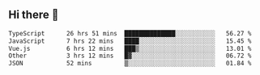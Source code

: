 ## Hi there 👋

<!--START_SECTION:waka-->

```txt
TypeScript      26 hrs 51 mins  ██████████████░░░░░░░░░░░   56.27 %
JavaScript      7 hrs 22 mins   ████░░░░░░░░░░░░░░░░░░░░░   15.45 %
Vue.js          6 hrs 12 mins   ███▒░░░░░░░░░░░░░░░░░░░░░   13.01 %
Other           3 hrs 12 mins   █▓░░░░░░░░░░░░░░░░░░░░░░░   06.72 %
JSON            52 mins         ▒░░░░░░░░░░░░░░░░░░░░░░░░   01.84 %
```

<!--END_SECTION:waka-->
